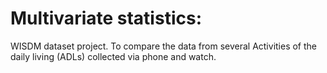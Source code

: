 # Multivariate statistics:


WISDM dataset project. To compare the data from several Activities of the daily living (ADLs) collected via phone and watch. 
